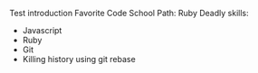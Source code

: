 Test introduction
Favorite Code School Path: Ruby
Deadly skills:
* Javascript
* Ruby
* Git
* Killing history using git rebase